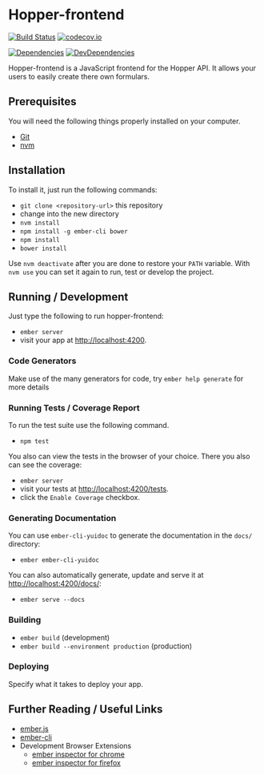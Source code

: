 # Hopper-frontend

[![Build Status](https://travis-ci.org/transcode-de/hopper-frontend.svg)](https://travis-ci.org/transcode-de/hopper-frontend)
[![codecov.io](https://img.shields.io/codecov/c/github/transcode-de/hopper-frontend.svg?branch=develop)](http://codecov.io/github/transcode-de/hopper-frontend?branch=develop)

[![Dependencies](https://david-dm.org/transcode-de/hopper-frontend.svg)](https://david-dm.org/transcode-de/hopper-frontend)
[![DevDependencies](https://david-dm.org/transcode-de/hopper-frontend/dev-status.svg)](https://david-dm.org/transcode-de/hopper-frontend#info=devDependencies)



Hopper-frontend is a JavaScript frontend for the Hopper API. It allows
your users to easily create there own formulars.

## Prerequisites

You will need the following things properly installed on your computer.

* [Git](http://git-scm.com/)
* [nvm](https://github.com/creationix/nvm)

## Installation

To install it, just run the following commands:

* `git clone <repository-url>` this repository
* change into the new directory
* `nvm install`
* `npm install -g ember-cli bower`
* `npm install`
* `bower install`

Use `nvm deactivate` after you are done to restore your `PATH` variable. With `nvm use` you can set it again to run, test or develop the project.

## Running / Development

Just type the following to run hopper-frontend:

* `ember server`
* visit your app at [http://localhost:4200](http://localhost:4200).

### Code Generators

Make use of the many generators for code, try `ember help generate` for more details

### Running Tests  / Coverage Report

To run the test suite use the following command.

* `npm test`

You also can view the tests in the browser of your choice. There you also can see the coverage:

* `ember server`
* visit your tests at [http://localhost:4200/tests](http://localhost:4200/tests).
* click the `Enable Coverage` checkbox.

### Generating Documentation

You can use `ember-cli-yuidoc` to generate the documentation in the `docs/` directory:

* `ember ember-cli-yuidoc`

You can also automatically generate, update and serve it at [http://localhost:4200/docs/](http://localhost:4200/docs/):

* `ember serve --docs`

### Building

* `ember build` (development)
* `ember build --environment production` (production)

### Deploying

Specify what it takes to deploy your app.

## Further Reading / Useful Links

* [ember.js](http://emberjs.com/)
* [ember-cli](http://www.ember-cli.com/)
* Development Browser Extensions
  * [ember inspector for chrome](https://chrome.google.com/webstore/detail/ember-inspector/bmdblncegkenkacieihfhpjfppoconhi)
  * [ember inspector for firefox](https://addons.mozilla.org/en-US/firefox/addon/ember-inspector/)

